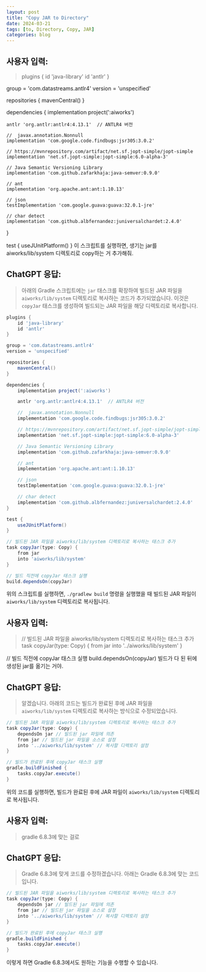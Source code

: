 ```yaml
---
layout: post
title: "Copy JAR to Directory"
date: 2024-03-21
tags: [to, Directory, Copy, JAR]
categories: blog
---
```


## 사용자 입력:
> plugins {
    id 'java-library'
    id 'antlr'
}


group = 'com.datastreams.antlr4'
version = 'unspecified'

repositories {
    mavenCentral()
}


dependencies {
    implementation project(':aiworks')

    antlr 'org.antlr:antlr4:4.13.1'  // ANTLR4 버전

    //  javax.annotation.Nonnull
    implementation 'com.google.code.findbugs:jsr305:3.0.2'

    // https://mvnrepository.com/artifact/net.sf.jopt-simple/jopt-simple
    implementation 'net.sf.jopt-simple:jopt-simple:6.0-alpha-3'

    // Java Semantic Versioning Library
    implementation 'com.github.zafarkhaja:java-semver:0.9.0'

    // ant
    implementation 'org.apache.ant:ant:1.10.13'

    // json
    testImplementation 'com.google.guava:guava:32.0.1-jre'

    // char detect
    implementation 'com.github.albfernandez:juniversalchardet:2.4.0'
}

test {
    useJUnitPlatform()
}  이 스크립트를 실행하면, 생기는 jar를 aiworks/lib/system 디렉토리로 copy하는 거 추가해줘.

## ChatGPT 응답:
> 아래의 Gradle 스크립트에는 `jar` 태스크를 확장하여 빌드된 JAR 파일을 `aiworks/lib/system` 디렉토리로 복사하는 코드가 추가되었습니다. 이것은 `copyJar` 태스크를 생성하여 빌드되는 JAR 파일을 해당 디렉토리로 복사합니다.

```groovy
plugins {
    id 'java-library'
    id 'antlr'
}

group = 'com.datastreams.antlr4'
version = 'unspecified'

repositories {
    mavenCentral()
}

dependencies {
    implementation project(':aiworks')

    antlr 'org.antlr:antlr4:4.13.1'  // ANTLR4 버전

    //  javax.annotation.Nonnull
    implementation 'com.google.code.findbugs:jsr305:3.0.2'

    // https://mvnrepository.com/artifact/net.sf.jopt-simple/jopt-simple
    implementation 'net.sf.jopt-simple:jopt-simple:6.0-alpha-3'

    // Java Semantic Versioning Library
    implementation 'com.github.zafarkhaja:java-semver:0.9.0'

    // ant
    implementation 'org.apache.ant:ant:1.10.13'

    // json
    testImplementation 'com.google.guava:guava:32.0.1-jre'

    // char detect
    implementation 'com.github.albfernandez:juniversalchardet:2.4.0'
}

test {
    useJUnitPlatform()
}

// 빌드된 JAR 파일을 aiworks/lib/system 디렉토리로 복사하는 태스크 추가
task copyJar(type: Copy) {
    from jar
    into 'aiworks/lib/system'
}

// 빌드 직전에 copyJar 태스크 실행
build.dependsOn(copyJar)
```

위의 스크립트를 실행하면, `./gradlew build` 명령을 실행했을 때 빌드된 JAR 파일이 `aiworks/lib/system` 디렉토리로 복사됩니다.

## 사용자 입력:
> // 빌드된 JAR 파일을 aiworks/lib/system 디렉토리로 복사하는 태스크 추가
task copyJar(type: Copy) {
    from jar
    into '../aiworks/lib/system'
}

// 빌드 직전에 copyJar 태스크 실행
build.dependsOn(copyJar)
빌드가 다 된 뒤에 생성된 jar를 옮기는 거야.

## ChatGPT 응답:
> 알겠습니다. 아래의 코드는 빌드가 완료된 후에 JAR 파일을 `aiworks/lib/system` 디렉토리로 복사하는 방식으로 수정되었습니다.

```groovy
// 빌드된 JAR 파일을 aiworks/lib/system 디렉토리로 복사하는 태스크 추가
task copyJar(type: Copy) {
    dependsOn jar // 빌드된 jar 파일에 의존
    from jar // 빌드된 jar 파일을 소스로 설정
    into '../aiworks/lib/system' // 복사할 디렉토리 설정
}

// 빌드가 완료된 후에 copyJar 태스크 실행
gradle.buildFinished {
    tasks.copyJar.execute()
}
```

위의 코드를 실행하면, 빌드가 완료된 후에 JAR 파일이 `aiworks/lib/system` 디렉토리로 복사됩니다.

## 사용자 입력:
> gradle 6.8.3에 맞는 걸로

## ChatGPT 응답:
> Gradle 6.8.3에 맞게 코드를 수정하겠습니다. 아래는 Gradle 6.8.3에 맞는 코드입니다.

```groovy
// 빌드된 JAR 파일을 aiworks/lib/system 디렉토리로 복사하는 태스크 추가
task copyJar(type: Copy) {
    dependsOn jar // 빌드된 jar 파일에 의존
    from jar // 빌드된 jar 파일을 소스로 설정
    into '../aiworks/lib/system' // 복사할 디렉토리 설정
}

// 빌드가 완료된 후에 copyJar 태스크 실행
gradle.buildFinished {
    tasks.copyJar.execute()
}
```

이렇게 하면 Gradle 6.8.3에서도 원하는 기능을 수행할 수 있습니다.

